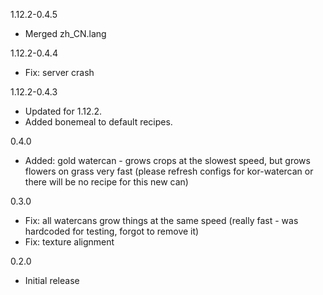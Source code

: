 1.12.2-0.4.5

  * Merged zh_CN.lang

1.12.2-0.4.4

  * Fix: server crash

1.12.2-0.4.3

  * Updated for 1.12.2.
  * Added bonemeal to default recipes.

0.4.0

  * Added: gold watercan - grows crops at the slowest speed, but grows flowers on grass very fast (please refresh configs for kor-watercan or there will be no recipe for this new can)

0.3.0

  * Fix: all watercans grow things at the same speed (really fast - was hardcoded for testing, forgot to remove it)
  * Fix: texture alignment

0.2.0

  * Initial release